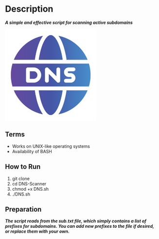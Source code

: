 # Description 
___A simple and effective script for scanning active subdomains___

<img src="img/dns.png" width="300">

## Terms
* Works on UNIX-like operating systems 
* Availability of BASH

## How to Run
1. git clone [<repo-url> ](https://github.com/ZennardOS/DNS-Scanner)
2. cd DNS-Scanner
3. chmod +x DNS.sh
4. ./DNS.sh

## Preparation 
___The script reads from the sub.txt file, which simply contains a list of prefixes for subdomains. You can add new prefixes to the file if desired, or replace them with your own.___


